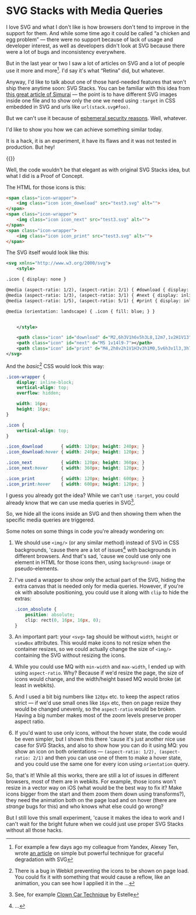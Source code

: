 # SVG Stacks with Media Queries

I love SVG and what I don't like is how browsers don't tend to improve in the support for them. And while some time ago it could be called “a chicken and egg problem” — there were no support because of lack of usage and developer interest, as well as developers didn't look at SVG because there were a lot of bugs and inconsistency everywhere.

But in the last year or two I saw a lot of articles on SVG and a lot of people use it more and more[^articles]. I'd say it's what “Retina” did, but whatever.

[^articles]: For example a few days ago my colleague from Yandex, Alexey Ten, wrote [an article](http://lynn.ru/examples/svg/en.html) on simple but powerful technique for graceful degradation with SVG

Anyway, I'd like to talk about one of those hard-needed features that won't ship there anytime soon: SVG Stacks. You can be familiar with this idea from [this great article of Simurai](http://simurai.com/post/20251013889/svg-stacks) — the point is to have different SVG images inside one file and to show only the one we need using `:target` in CSS embedded in SVG and urls like `url(stack.svg#foo)`.

But we can't use it because of [ephemeral security reasons](https://code.google.com/p/chromium/issues/detail?id=128055#c6). Well, whatever.

I'd like to show you how we can achieve something similar today.

It is a hack, it is an experiment, it have its flaws and it was not tested in production. But hey!

{{<Partial src="svg-stack-queries.html" />}}

Well, the code wouldn't be that elegant as with original SVG Stacks idea, but what I did is a Proof of Concept.

The HTML for those icons is this:

``` HTML
<span class="icon-wrapper">
    <img class="icon icon_download" src="test3.svg" alt="">
</span>
<span class="icon-wrapper">
    <img class="icon icon_next" src="test3.svg" alt="">
</span>
<span class="icon-wrapper">
    <img class="icon icon_print" src="test3.svg" alt="">
</span>
```

The SVG itself would look like this:

``` XML
<svg xmlns="http://www.w3.org/2000/svg">
    <style>

.icon { display: none }

@media (aspect-ratio: 1/2), (aspect-ratio: 2/1) { #download { display: inline; }}
@media (aspect-ratio: 1/3), (aspect-ratio: 3/1) { #next { display: inline; }}
@media (aspect-ratio: 1/5), (aspect-ratio: 5/1) { #print { display: inline; }}

@media (orientation: landscape) { .icon { fill: blue; } }


    </style>

    <path class="icon" id="download" d="M2,6h3V1h6v5h3L8,12m7,1v2H1V13"></path>
    <path class="icon" id="next" d="M5 1v14l9-7"></path>
    <path class="icon" id="print" d="M4,2h8v2h1V1H3v3h1M0,5v6h3v1l3,3h7v-4h3V5m-3,2v1H12v6H6V12H4V8H3V7m2,1h6v1H5m0,1h6v1H5"></path>
</svg>
```

And the _basic_[^webkit-bug] CSS would look this way:

[^webkit-bug]: There is a bug in Webkit preventing the icons to be shown on page load. You could fix it with something that would cause a reflow, like an animation, you can see how I applied it in the …

``` CSS
.icon-wrapper {
    display: inline-block;
    vertical-align: top;
    overflow: hidden;

    width: 16px;
    height: 16px;
}

.icon {
    vertical-align: top;
}

.icon_download       { width: 120px; height: 240px; }
.icon_download:hover { width: 240px; height: 120px; }

.icon_next           { width: 120px; height: 360px; }
.icon_next:hover     { width: 360px; height: 120px; }

.icon_print          { width: 120px; height: 600px; }
.icon_print:hover    { width: 600px; height: 120px; }
```

I guess you already got the idea? While we can't use `:target`, you could already know that we can use media queries in SVG[^clowncar].

[^clowncar]: See, for example [Clown Car Technique](http://coding.smashingmagazine.com/2013/06/02/clown-car-technique-solving-for-adaptive-images-in-responsive-web-design/) by Estelle

So, we hide all the icons inside an SVG and then showing them when the specific media queries are triggered.

Some notes on some things in code you're already wondering on:

1. We should use `<img/>` (or any similar method) instead of SVG in CSS backgrounds, 'cause there are a lot of issues[^svg-in-css] with backgrounds in different browsers. And that's sad, 'cause we could use only one element in HTML for those icons then, using `background-image` or pseudo-elements.

[^svg-in-css]: …

2. I've used a wrapper to show only the actual part of the SVG, hiding the extra canvas that is needed only for media queries. However, if you're ok with absolute positioning, you could use it along with `clip` to hide the extras:

    ``` CSS
    .icon_absolute {
        position: absolute;
        clip: rect(0, 16px, 16px, 0);
    }
    ```

3. An important part: your `<svg>` tag should be without `width`, `height` or `viewBox` attributes. This would make icons to not resize when the container resizes, so we could actually change the size of `<img/>` containing the SVG without resizing the icons.

4. While you could use MQ with `min-width` and `max-width`, I ended up with using `aspect-ratio`. Why? Because if we'd resize the page, the size of icons would change, and the width/height based MQ would broke (at least in webkits).

5. And I used a bit big numbers like `120px` etc. to keep the aspect ratios strict — if we'd use small ones like `16px` etc, then on page resize they would be changed unevenly, so the `aspect-ratio` would be broken. Having a big number makes most of the zoom levels preserve proper aspect ratio.

6. If you'd want to use only icons, without the hover state, the code would be even simpler, but I shown this there 'cause it's just another nice use case for SVG Stacks, and also to show how you can do it using MQ: you show an icon on both orientations — `(aspect-ratio: 1/2), (aspect-ratio: 2/1)` and then you can use one of them to make a hover state, and you could use the same one for every icon using `orientation` query.

So, that's it! While all this works, there are still a lot of issues in different browsers, most of them are in webkits. For example, those icons won't resize in a vector way on iOS (what would be the best way to fix it? Make icons bigger from the start and them zoom them down using transforms?), they need the animation both on the page load and on hover (there are _strange_ bugs for this) and who knows what else could go wrong?

But I still love this small experiment, 'cause it makes the idea to work and I can't wait for the bright future when we could just use proper SVG Stacks without all those hacks.
